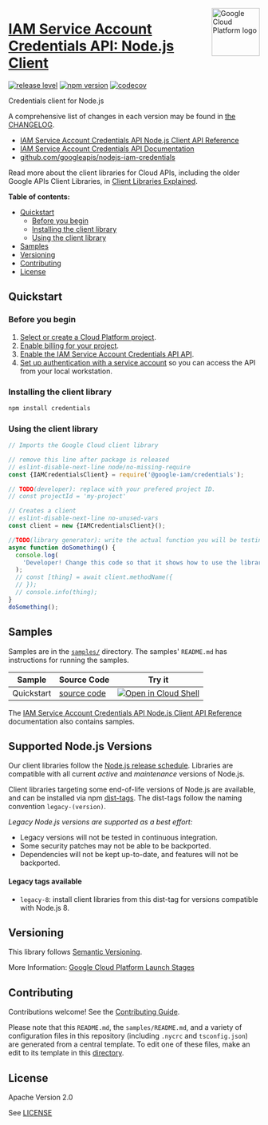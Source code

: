 [//]: # "This README.md file is auto-generated, all changes to this file will be lost."
[//]: # "To regenerate it, use `python -m synthtool`."
<img src="https://avatars2.githubusercontent.com/u/2810941?v=3&s=96" alt="Google Cloud Platform logo" title="Google Cloud Platform" align="right" height="96" width="96"/>

# [IAM Service Account Credentials API: Node.js Client](https://github.com/googleapis/nodejs-iam-credentials)

[![release level](https://img.shields.io/badge/release%20level-general%20availability%20%28GA%29-brightgreen.svg?style=flat)](https://cloud.google.com/terms/launch-stages)
[![npm version](https://img.shields.io/npm/v/credentials.svg)](https://www.npmjs.org/package/credentials)
[![codecov](https://img.shields.io/codecov/c/github/googleapis/nodejs-iam-credentials/master.svg?style=flat)](https://codecov.io/gh/googleapis/nodejs-iam-credentials)




Credentials client for Node.js


A comprehensive list of changes in each version may be found in
[the CHANGELOG](https://github.com/googleapis/nodejs-iam-credentials/blob/master/CHANGELOG.md).

* [IAM Service Account Credentials API Node.js Client API Reference][client-docs]
* [IAM Service Account Credentials API Documentation][product-docs]
* [github.com/googleapis/nodejs-iam-credentials](https://github.com/googleapis/nodejs-iam-credentials)

Read more about the client libraries for Cloud APIs, including the older
Google APIs Client Libraries, in [Client Libraries Explained][explained].

[explained]: https://cloud.google.com/apis/docs/client-libraries-explained

**Table of contents:**


* [Quickstart](#quickstart)
  * [Before you begin](#before-you-begin)
  * [Installing the client library](#installing-the-client-library)
  * [Using the client library](#using-the-client-library)
* [Samples](#samples)
* [Versioning](#versioning)
* [Contributing](#contributing)
* [License](#license)

## Quickstart

### Before you begin

1.  [Select or create a Cloud Platform project][projects].
1.  [Enable billing for your project][billing].
1.  [Enable the IAM Service Account Credentials API API][enable_api].
1.  [Set up authentication with a service account][auth] so you can access the
    API from your local workstation.

### Installing the client library

```bash
npm install credentials
```


### Using the client library

```javascript
// Imports the Google Cloud client library

// remove this line after package is released
// eslint-disable-next-line node/no-missing-require
const {IAMCredentialsClient} = require('@google-iam/credentials');

// TODO(developer): replace with your prefered project ID.
// const projectId = 'my-project'

// Creates a client
// eslint-disable-next-line no-unused-vars
const client = new {IAMCredentialsClient}();

//TODO(library generator): write the actual function you will be testing
async function doSomething() {
  console.log(
    'Developer! Change this code so that it shows how to use the library! See comments below on structure.'
  );
  // const [thing] = await client.methodName({
  // });
  // console.info(thing);
}
doSomething();

```



## Samples

Samples are in the [`samples/`](https://github.com/googleapis/nodejs-iam-credentials/tree/master/samples) directory. The samples' `README.md`
has instructions for running the samples.

| Sample                      | Source Code                       | Try it |
| --------------------------- | --------------------------------- | ------ |
| Quickstart | [source code](https://github.com/googleapis/nodejs-iam-credentials/blob/master/samples/quickstart.js) | [![Open in Cloud Shell][shell_img]](https://console.cloud.google.com/cloudshell/open?git_repo=https://github.com/googleapis/nodejs-iam-credentials&page=editor&open_in_editor=samples/quickstart.js,samples/README.md) |



The [IAM Service Account Credentials API Node.js Client API Reference][client-docs] documentation
also contains samples.

## Supported Node.js Versions

Our client libraries follow the [Node.js release schedule](https://nodejs.org/en/about/releases/).
Libraries are compatible with all current _active_ and _maintenance_ versions of
Node.js.

Client libraries targeting some end-of-life versions of Node.js are available, and
can be installed via npm [dist-tags](https://docs.npmjs.com/cli/dist-tag).
The dist-tags follow the naming convention `legacy-(version)`.

_Legacy Node.js versions are supported as a best effort:_

* Legacy versions will not be tested in continuous integration.
* Some security patches may not be able to be backported.
* Dependencies will not be kept up-to-date, and features will not be backported.

#### Legacy tags available

* `legacy-8`: install client libraries from this dist-tag for versions
  compatible with Node.js 8.

## Versioning

This library follows [Semantic Versioning](http://semver.org/).






More Information: [Google Cloud Platform Launch Stages][launch_stages]

[launch_stages]: https://cloud.google.com/terms/launch-stages

## Contributing

Contributions welcome! See the [Contributing Guide](https://github.com/googleapis/nodejs-iam-credentials/blob/master/CONTRIBUTING.md).

Please note that this `README.md`, the `samples/README.md`,
and a variety of configuration files in this repository (including `.nycrc` and `tsconfig.json`)
are generated from a central template. To edit one of these files, make an edit
to its template in this
[directory](https://github.com/googleapis/synthtool/tree/master/synthtool/gcp/templates/node_library).

## License

Apache Version 2.0

See [LICENSE](https://github.com/googleapis/nodejs-iam-credentials/blob/master/LICENSE)

[client-docs]: https://googleapis.dev/nodejs/iamcredentials/latest/
[product-docs]: null
[shell_img]: https://gstatic.com/cloudssh/images/open-btn.png
[projects]: https://console.cloud.google.com/project
[billing]: https://support.google.com/cloud/answer/6293499#enable-billing
[enable_api]: https://console.cloud.google.com/flows/enableapi?apiid=iamcredentials.googleapis.com
[auth]: https://cloud.google.com/docs/authentication/getting-started
